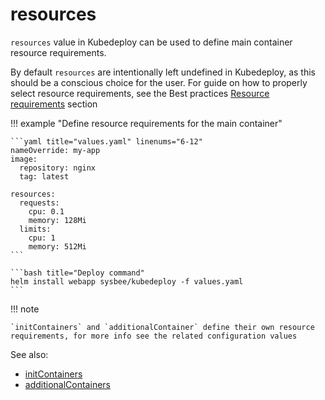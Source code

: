 # resources

`resources` value in Kubedeploy can be used to define main container resource requirements.

By default `resources` are intentionally left undefined in Kubedeploy, as this should be a
conscious choice for the user.
For guide on how to properly select resource requirements, see the Best practices [Resource requirements](../best-practices.md#resource-requirements) section


!!! example "Define resource requirements for the main container"

    ```yaml title="values.yaml" linenums="6-12"
    nameOverride: my-app
    image:
      repository: nginx
      tag: latest

    resources:
      requests:
        cpu: 0.1
        memory: 128Mi
      limits:
        cpu: 1
        memory: 512Mi
    ```

    ```bash title="Deploy command"
    helm install webapp sysbee/kubedeploy -f values.yaml
    ```

!!! note

    `initContainers` and `additionalContainer` define their own resource requirements, for more info see the related configuration values

See also:

- [initContainers](initcontainers.md)
- [additionalContainers](additionalcontainers.md)
